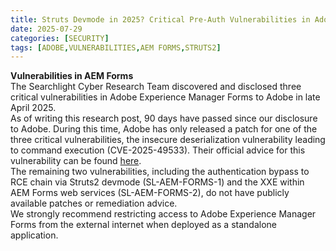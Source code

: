 ```yaml
---
title: Struts Devmode in 2025? Critical Pre-Auth Vulnerabilities in Adobe Experience Manager Forms
date: 2025-07-29
categories: [SECURITY]
tags: [ADOBE,VULNERABILITIES,AEM FORMS,STRUTS2]
---
```


**Vulnerabilities in AEM Forms**  
The Searchlight Cyber Research Team discovered and disclosed three critical vulnerabilities in Adobe Experience Manager Forms to Adobe in late April 2025.  
As of writing this research post, 90 days have passed since our disclosure to Adobe. During this time, Adobe has only released a patch for one of the three critical vulnerabilities, the insecure deserialization vulnerability leading to command execution (CVE-2025-49533). Their official advice for this vulnerability can be found [here](https://slcyber.io/assetnote-security-research-center/struts-devmode-in-2025-critical-pre-auth-vulnerabilities-in-adobe-experience-manager-forms).  
The remaining two vulnerabilities, including the authentication bypass to RCE chain via Struts2 devmode (SL-AEM-FORMS-1) and the XXE within AEM Forms web services (SL-AEM-FORMS-2), do not have publicly available patches or remediation advice.  
We strongly recommend restricting access to Adobe Experience Manager Forms from the external internet when deployed as a standalone application.